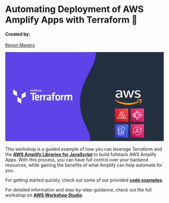 # Automating Deployment of AWS Amplify Apps with Terraform 🎉
#### Created by:
[Kevon Mayers](https://www.linkedin.com/in/kevonmayers)


![Amplify logo large](resources/aws-terraform-amplify.png)

This workshop is a guided example of how you can leverage Terraform and the **[AWS Amplify Libraries for JavaScript](https://docs.amplify.aws/lib/q/platform/js/)** to build fullstack AWS Amplify Apps. With this process, you can have full control over your backend resources, while gaining the benefits of what Amplify can help automate for you.



For getting started quickly, check out some of our provided **[code examples](https://github.com/novekm/amplify-with-terraform/tree/main/terraform-deployment/examples)**.

For detailed information and step-by-step-guidance, check out the full workshop on **[AWS Workshop Studio](https://catalog.workshops.aws/amplify-with-terraform)**.

